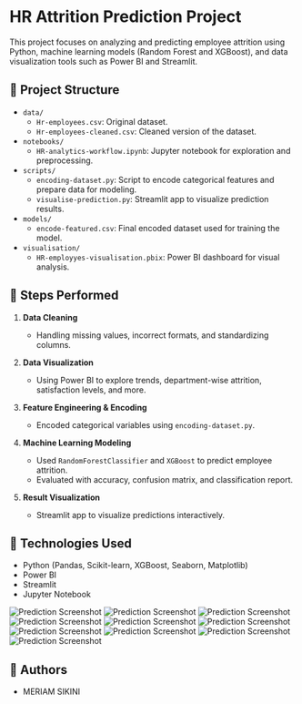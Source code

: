 # HR Attrition Prediction Project

This project focuses on analyzing and predicting employee attrition using Python, machine learning models (Random Forest and XGBoost), and data visualization tools such as Power BI and Streamlit.

## 📁 Project Structure

- `data/`
  - `Hr-employees.csv`: Original dataset.
  - `Hr-employees-cleaned.csv`: Cleaned version of the dataset.
- `notebooks/`
  - `HR-analytics-workflow.ipynb`: Jupyter notebook for exploration and preprocessing.
- `scripts/`
  - `encoding-dataset.py`: Script to encode categorical features and prepare data for modeling.
  - `visualise-prediction.py`: Streamlit app to visualize prediction results.
- `models/`
  - `encode-featured.csv`: Final encoded dataset used for training the model.
- `visualisation/`
  - `HR-employyes-visualisation.pbix`: Power BI dashboard for visual analysis.

## 🧪 Steps Performed

1. **Data Cleaning**
   - Handling missing values, incorrect formats, and standardizing columns.

2. **Data Visualization**
   - Using Power BI to explore trends, department-wise attrition, satisfaction levels, and more.

3. **Feature Engineering & Encoding**
   - Encoded categorical variables using `encoding-dataset.py`.

4. **Machine Learning Modeling**
   - Used `RandomForestClassifier` and `XGBoost` to predict employee attrition.
   - Evaluated with accuracy, confusion matrix, and classification report.

5. **Result Visualization**
   - Streamlit app to visualize predictions interactively.

## 🧰 Technologies Used

- Python (Pandas, Scikit-learn, XGBoost, Seaborn, Matplotlib)
- Power BI
- Streamlit
- Jupyter Notebook



![Prediction Screenshot](images/screenshot1.png)
![Prediction Screenshot](images/screenshot1.png)
![Prediction Screenshot](images/screenshot1.png)
![Prediction Screenshot](images/screenshot1.png)
![Prediction Screenshot](images/screenshot1.png)
![Prediction Screenshot](images/screenshot1.png)
![Prediction Screenshot](images/screenshot1.png)
![Prediction Screenshot](images/screenshot1.png)
![Prediction Screenshot](images/screenshot1.png)
![Prediction Screenshot](images/screenshot1.png)
##  📌 Authors
- MERIAM SIKINI


